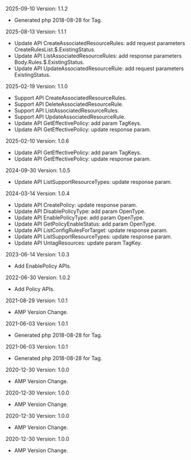 2025-09-10 Version: 1.1.2
- Generated php 2018-08-28 for Tag.

2025-08-13 Version: 1.1.1
- Update API CreateAssociatedResourceRules: add request parameters CreateRulesList.$.ExistingStatus.
- Update API ListAssociatedResourceRules: add response parameters Body.Rules.$.ExistingStatus.
- Update API UpdateAssociatedResourceRule: add request parameters ExistingStatus.


2025-02-19 Version: 1.1.0
- Support API CreateAssociatedResourceRules.
- Support API DeleteAssociatedResourceRule.
- Support API ListAssociatedResourceRules.
- Support API UpdateAssociatedResourceRule.
- Update API GetEffectivePolicy: add param TagKeys.
- Update API GetEffectivePolicy: update response param.


2025-02-10 Version: 1.0.6
- Update API GetEffectivePolicy: add param TagKeys.
- Update API GetEffectivePolicy: update response param.


2024-09-30 Version: 1.0.5
- Update API ListSupportResourceTypes: update response param.


2024-03-14 Version: 1.0.4
- Update API CreatePolicy: update response param.
- Update API DisablePolicyType: add param OpenType.
- Update API EnablePolicyType: add param OpenType.
- Update API GetPolicyEnableStatus: add param OpenType.
- Update API ListConfigRulesForTarget: update response param.
- Update API ListSupportResourceTypes: update response param.
- Update API UntagResources: update param TagKey.


2023-06-14 Version: 1.0.3
- Add EnablePolicy APIs.

2022-06-30 Version: 1.0.2
- Add Policy APIs.

2021-08-29 Version: 1.0.1
- AMP Version Change.

2021-06-03 Version: 1.0.1
- Generated php 2018-08-28 for Tag.

2021-06-03 Version: 1.0.1
- Generated php 2018-08-28 for Tag.

2020-12-30 Version: 1.0.0
- AMP Version Change.

2020-12-30 Version: 1.0.0
- AMP Version Change.

2020-12-30 Version: 1.0.0
- AMP Version Change.

2020-12-30 Version: 1.0.0
- AMP Version Change.

